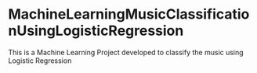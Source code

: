 # MachineLearningMusicClassificationUsingLogisticRegression
This is a Machine Learning Project developed to classify the music using Logistic Regression
